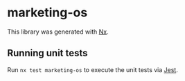 # marketing-os

This library was generated with [Nx](https://nx.dev).

## Running unit tests

Run `nx test marketing-os` to execute the unit tests via [Jest](https://jestjs.io).
